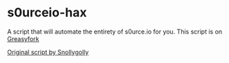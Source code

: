 # s0urceio-hax

A script that will automate the entirety of s0urce.io for you. This script is on [Greasyfork](https://greasyfork.org/en/scripts/444368-s0urceio-hax)

[Original script by Snollygolly](https://github.com/snollygolly/sourceio-automation/)
